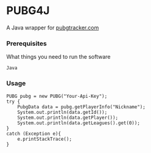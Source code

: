 # PUBG4J
A Java wrapper for [pubgtracker.com](https://pubgtracker.com/)


### Prerequisites

What things you need to run the software

```
Java
```

### Usage

```
PUBG pubg = new PUBG("Your-Api-Key");
try {
	PubgData data = pubg.getPlayerInfo("Nickname");
    System.out.println(data.getId());
    System.out.println(data.getPlayer());
    System.out.println(data.getLeagues().get(0));
}
catch (Exception e){
	e.printStackTrace();
}
```
